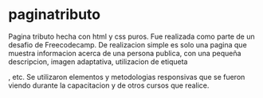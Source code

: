 # paginatributo
Pagina tributo hecha con html y css puros. Fue realizada como parte de un desafio de Freecodecamp.
De realizacion simple es solo una pagina que muestra informacion acerca de una persona publica, con una 
pequeña descripcion, imagen adaptativa, utilizacion de etiqueta <figcaption>, etc.
  Se utilizaron elementos y metodologias responsivas que se fueron viendo durante la capacitacion y
de otros cursos que realice.
